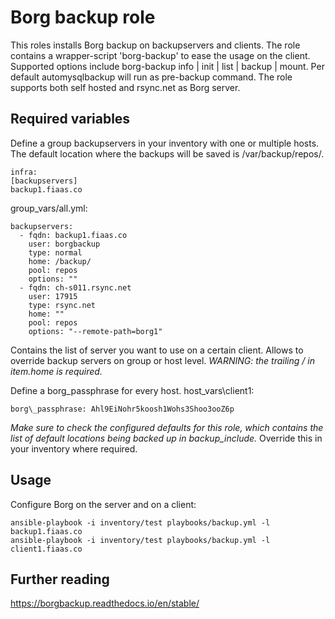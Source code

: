 # Borg backup role

This roles installs Borg backup on backupservers and clients. The role contains a wrapper-script 'borg-backup' to ease the usage on the client. Supported options include borg-backup info | init | list | backup | mount. Per default automysqlbackup will run as pre-backup command.
The role supports both self hosted and rsync.net as Borg server.


## Required variables

Define a group backupservers in your inventory with one or multiple hosts. The default location where the backups will be saved is /var/backup/repos/.
```
infra:
[backupservers]
backup1.fiaas.co
```

group\_vars/all.yml:
```
backupservers:
  - fqdn: backup1.fiaas.co
    user: borgbackup
    type: normal
    home: /backup/
    pool: repos
    options: ""
  - fqdn: ch-s011.rsync.net
    user: 17915
    type: rsync.net
    home: ""
    pool: repos
    options: "--remote-path=borg1"
```
Contains the list of server you want to use on a certain client.
Allows to override backup servers on group or host level.
*WARNING: the trailing / in item.home is required.*

Define a borg\_passphrase for every host.
host\_vars\client1:
```
borg\_passphrase: Ahl9EiNohr5koosh1Wohs3Shoo3ooZ6p
```

*Make sure to check the configured defaults for this role, which contains the list of default locations being backed up in backup_include.* Override this in your inventory where required.

## Usage

Configure Borg on the server and on a client:
```
ansible-playbook -i inventory/test playbooks/backup.yml -l backup1.fiaas.co
ansible-playbook -i inventory/test playbooks/backup.yml -l client1.fiaas.co
```

## Further reading
https://borgbackup.readthedocs.io/en/stable/
